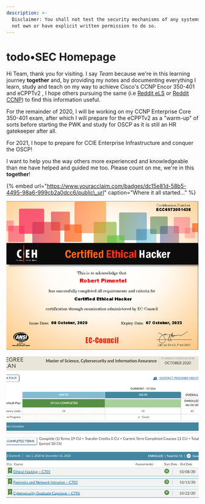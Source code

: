 ```yaml
---
description: >-
  Disclaimer: You shall not test the security mechanisms of any systems you do
  not own or have explicit written permission to do so.
---
```


# todo•SEC Homepage

Hi Team, thank you for visiting. I say _Team_ because we're in this learning journey **together** and, by providing my notes and documenting everything I learn, study and teach on my way to achieve Cisco's CCNP Encor 350-401 and eCPPTv2 , I hope others pursuing the same \(i.e [Reddit eLS](https://www.reddit.com/r/eLearnSecurity/) or [Reddit CCNP](https://www.reddit.com/r/ccnp/)\) to find this information useful. 

For the remainder of 2020, I will be working on my CCNP Enterprise Core 350-401 exam, after which I will prepare for the eCPPTv2 as a "warm-up" of sorts before starting the PWK and study for OSCP as it is still an HR gatekeeper after all. 

For 2021, I hope to prepare for CCIE Enterprise Infrastructure and conquer the OSCP!

I want to help you the way others more experienced and knowledgeable than me have helped and guided me too. Please count on me, we're in this **together**!

{% embed url="https://www.youracclaim.com/badges/dc15e81d-58b5-4495-98a6-999cb2a0dcc6/public\_url" caption="Where it all started..." %}

![CEH complete, requirement for WGU&apos;s Msc...](.gitbook/assets/image%20%2872%29.png)

![Msc Cybersecurity and Information Assurance from WGU complete! - GO night owls! ](.gitbook/assets/image%20%2874%29.png)

